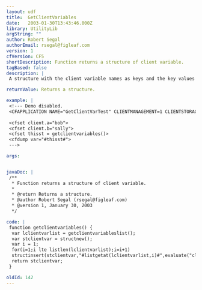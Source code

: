 ```yaml
---
layout: udf
title:  GetClientVariables
date:   2003-01-30T13:43:46.000Z
library: UtilityLib
argString: ""
author: Robert Segal
authorEmail: rsegal@figleaf.com
version: 1
cfVersion: CF5
shortDescription: Function returns a structure of client variable.
tagBased: false
description: |
 A structure with the client variable names as keys and the key values equal to the client variable values is returned when the function is called.

returnValue: Returns a structure.

example: |
 <!--- Demo disabled.
 <CFAPPLICATION NAME="GetClientVarTest" CLIENTMANAGEMENT=1 CLIENTSTORAGE="Cookie">
 
 <cfset client.a="bob">
 <cfset client.b="sally">
 <cfset thisst = getclientvariables()>
 <cfdump var="#thisst#">
 --->

args:


javaDoc: |
 /**
  * Function returns a structure of client variable.
  * 
  * @return Returns a structure. 
  * @author Robert Segal (rsegal@figleaf.com) 
  * @version 1, January 30, 2003 
  */

code: |
 function getclientvariables() {
  var lclientvarlist = getclientvariableslist();
  var stclientvar = structnew();
  var i = 1;
  for(i=1;i lte listlen(lclientvarlist);i=i+1)
  structinsert(stclientvar,"#listgetat(lclientvarlist,i)#",evaluate("client.#listgetat(lclientvarlist,i)#"));
  return stclientvar;
 }

oldId: 142
---
```


